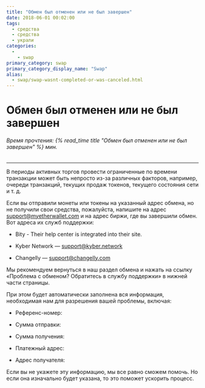 ```yaml
---
title: "Обмен был отменен или не был завершен"
date: 2018-06-01 00:02:00
tags:
  - средства
  - средства
  - украли
categories:
  - 
    - swap
primary_category: swap
primary_category_display_name: "Swap"
alias:
  - swap/swap-wasnt-completed-or-was-canceled.html
---
```


# __Обмен был отменен или не был завершен__
###### Время прочтения: {% read_time title "Обмен был отменен или не был завершен" %} мин.
***

В периоды активных торгов провести ограниченные по времени транзакции может быть непросто из-за различных факторов, например, очереди транзакций, текущих продаж токенов, текущего состояния сети и т. д.

Если вы отправили монеты или токены на указанный адрес обмена, но не получили свои средства, пожалуйста, напишите на адрес support@myetherwallet.com и на адрес биржи, где вы завершили обмен. Вот адреса их служб поддержки:

* Bity - Their help center is integrated into their site.

* Kyber Network — support@kyber.network

* Changelly — support@changelly.com

Мы рекомендуем вернуться в наш раздел обмена и нажать на ссылку «Проблема с обменом? Обратитесь в службу поддержки» в нижней части страницы.

При этом будет автоматически заполнена вся информация, необходимая нам для разрешения вашей проблемы, включая:

* Референс-номер:

* Сумма отправки:

* Сумма получения:

* Платежный адрес:

* Адрес получателя:

Если вы не укажете эту информацию, мы все равно сможем помочь. Но если она изначально будет указана, то это поможет ускорить процесс. 
